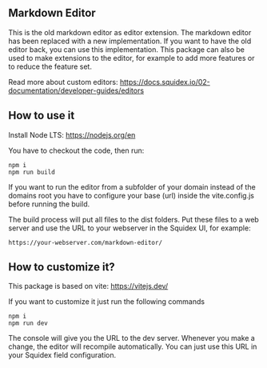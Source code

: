 ## Markdown Editor

This is the old markdown editor as editor extension. The markdown editor has been replaced with a new implementation. If you want to have the old editor back, you can use this implementation. This package can also be used to make extensions to the editor, for example to add more features or to reduce the feature set.

Read more about custom editors: https://docs.squidex.io/02-documentation/developer-guides/editors

## How to use it

Install Node LTS: https://nodejs.org/en

You have to checkout the code, then run:

```
npm i
npm run build
```

If you want to run the editor from a subfolder of your domain instead of the domains root you have to configure your base (url) inside the vite.config.js before running the build.

The build process will put all files to the dist folders. Put these files to a web server and use the URL to your webserver in the Squidex UI, for example:

```
https://your-webserver.com/markdown-editor/
```

## How to customize it?

This package is based on vite: https://vitejs.dev/

If you want to customize it just run the following commands

```
npm i
npm run dev
```

The console will give you the URL to the dev server. Whenever you make a change, the editor will recompile automatically. You can just use this URL in your Squidex field configuration.